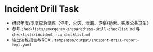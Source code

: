 # Incident Drill Task

- 组织年度/季度应急演练（停电、火灾、泄漏、网络/勒索、突发公共卫生）
- 参考 `checklists/emergency-preparedness-drill-checklist.md` 与 `checklists/incident-rca-checklist.md`
- 输出演练报告与RCA：`templates/output/incident-drill-report-tmpl.yaml`

